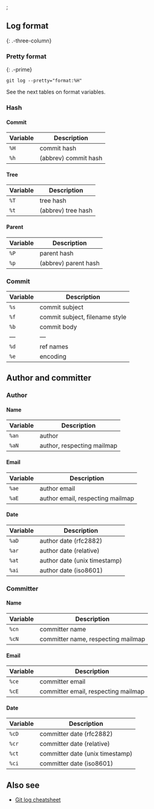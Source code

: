 ;

Log format
----------

{: .-three-column}

### Pretty format

{: .-prime}

    git log --pretty="format:%H"

See the next tables on format variables.

### Hash

#### Commit

<table><thead><tr class="header"><th>Variable</th><th>Description</th></tr></thead><tbody><tr class="odd"><td><code>%H</code></td><td>commit hash</td></tr><tr class="even"><td><code>%h</code></td><td>(abbrev) commit hash</td></tr></tbody></table>

#### Tree

<table><thead><tr class="header"><th>Variable</th><th>Description</th></tr></thead><tbody><tr class="odd"><td><code>%T</code></td><td>tree hash</td></tr><tr class="even"><td><code>%t</code></td><td>(abbrev) tree hash</td></tr></tbody></table>

#### Parent

<table><thead><tr class="header"><th>Variable</th><th>Description</th></tr></thead><tbody><tr class="odd"><td><code>%P</code></td><td>parent hash</td></tr><tr class="even"><td><code>%p</code></td><td>(abbrev) parent hash</td></tr></tbody></table>

### Commit

<table><thead><tr class="header"><th>Variable</th><th>Description</th></tr></thead><tbody><tr class="odd"><td><code>%s</code></td><td>commit subject</td></tr><tr class="even"><td><code>%f</code></td><td>commit subject, filename style</td></tr><tr class="odd"><td><code>%b</code></td><td>commit body</td></tr><tr class="even"><td>—</td><td>—</td></tr><tr class="odd"><td><code>%d</code></td><td>ref names</td></tr><tr class="even"><td><code>%e</code></td><td>encoding</td></tr></tbody></table>

Author and committer
--------------------

### Author

#### Name

<table><thead><tr class="header"><th>Variable</th><th>Description</th></tr></thead><tbody><tr class="odd"><td><code>%an</code></td><td>author</td></tr><tr class="even"><td><code>%aN</code></td><td>author, respecting mailmap</td></tr></tbody></table>

#### Email

<table><thead><tr class="header"><th>Variable</th><th>Description</th></tr></thead><tbody><tr class="odd"><td><code>%ae</code></td><td>author email</td></tr><tr class="even"><td><code>%aE</code></td><td>author email, respecting mailmap</td></tr></tbody></table>

#### Date

<table><thead><tr class="header"><th>Variable</th><th>Description</th></tr></thead><tbody><tr class="odd"><td><code>%aD</code></td><td>author date (rfc2882)</td></tr><tr class="even"><td><code>%ar</code></td><td>author date (relative)</td></tr><tr class="odd"><td><code>%at</code></td><td>author date (unix timestamp)</td></tr><tr class="even"><td><code>%ai</code></td><td>author date (iso8601)</td></tr></tbody></table>

### Committer

#### Name

<table><thead><tr class="header"><th>Variable</th><th>Description</th></tr></thead><tbody><tr class="odd"><td><code>%cn</code></td><td>committer name</td></tr><tr class="even"><td><code>%cN</code></td><td>committer name, respecting mailmap</td></tr></tbody></table>

#### Email

<table><thead><tr class="header"><th>Variable</th><th>Description</th></tr></thead><tbody><tr class="odd"><td><code>%ce</code></td><td>committer email</td></tr><tr class="even"><td><code>%cE</code></td><td>committer email, respecting mailmap</td></tr></tbody></table>

#### Date

<table><thead><tr class="header"><th>Variable</th><th>Description</th></tr></thead><tbody><tr class="odd"><td><code>%cD</code></td><td>committer date (rfc2882)</td></tr><tr class="even"><td><code>%cr</code></td><td>committer date (relative)</td></tr><tr class="odd"><td><code>%ct</code></td><td>committer date (unix timestamp)</td></tr><tr class="even"><td><code>%ci</code></td><td>committer date (iso8601)</td></tr></tbody></table>

Also see
--------

-   [Git log cheatsheet](./git-log)
